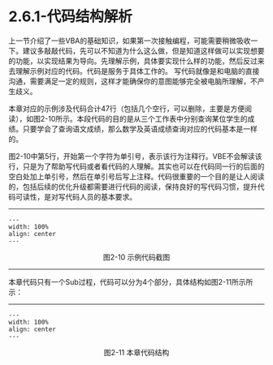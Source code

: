 # 2.6.1-代码结构解析

上一节介绍了一些VBA的基础知识，如果第一次接触编程，可能需要稍微吸收一下。建议多敲敲代码，先可以不知道为什么这么做，但是知道这样做可以实现想要的功能，以实现结果为导向。先理解示例，具体要实现什么样的功能，然后反过来去理解示例对应的代码。代码是服务于具体工作的。
写代码就像是和电脑的直接沟通，需要满足一定的规则，这样才能确保你的意图能够完全被电脑所理解，不产生歧义。

本章对应的示例涉及代码合计47行（包括几个空行，可以删除，主要是方便阅读），如图2-10所示。本段代码的目的是从三个工作表中分别查询某位学生的成绩。只要学会了查询语文成绩，那么数学及英语成绩查询对应的代码基本是一样的。

图2-10中第5行，开始第一个字符为单引号，表示该行为注释行。VBE不会解读该行，只是为了帮助写代码或者看代码的人理解。其实也可以在代码同一行的后面的空白处加上单引号，然后在单引号后写上注释。代码很重要的一个目的是让人阅读的，包括后续的优化升级都需要进行代码的阅读，保持良好的写代码习惯，提升代码可读性，是对写代码人员的基本要求。

---
```{figure} image/2-10.png
---
width: 100%
align: center
---
```
<center>图2-10 示例代码截图</center>

---

本章代码只有一个Sub过程，代码可以分为4个部分，具体结构如图2-11所示所示：

---
```{figure} image/2-11.png
---
width: 100%
align: center
---
```
<center>图2-11 本章代码结构</center>


